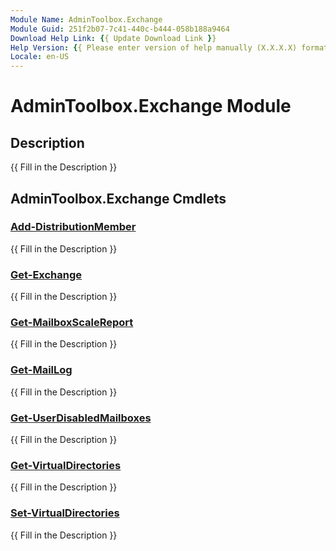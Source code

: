 ```yaml
---
Module Name: AdminToolbox.Exchange
Module Guid: 251f2b07-7c41-440c-b444-058b188a9464
Download Help Link: {{ Update Download Link }}
Help Version: {{ Please enter version of help manually (X.X.X.X) format }}
Locale: en-US
---
```


# AdminToolbox.Exchange Module
## Description
{{ Fill in the Description }}

## AdminToolbox.Exchange Cmdlets
### [Add-DistributionMember](Add-DistributionMember.md)
{{ Fill in the Description }}

### [Get-Exchange](Get-Exchange.md)
{{ Fill in the Description }}

### [Get-MailboxScaleReport](Get-MailboxScaleReport.md)
{{ Fill in the Description }}

### [Get-MailLog](Get-MailLog.md)
{{ Fill in the Description }}

### [Get-UserDisabledMailboxes](Get-UserDisabledMailboxes.md)
{{ Fill in the Description }}

### [Get-VirtualDirectories](Get-VirtualDirectories.md)
{{ Fill in the Description }}

### [Set-VirtualDirectories](Set-VirtualDirectories.md)
{{ Fill in the Description }}

